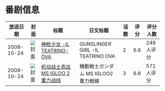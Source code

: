 # 番剧信息

|放送日期|封面|标题|日文标题|话数|评分|评分人数|
|---|---|---|---|---|---|---|
|2008-10-24|![封面](https://lain.bgm.tv/pic/cover/c/f3/17/3787_DF201.jpg)|[神枪少女 -IL TEATRINO- OVA](https://bangumi.tv/subject/3787)|GUNSLINGER GIRL -IL TEATRINO OVA|2|6.6|249人评分|
|2008-10-24|![封面](https://lain.bgm.tv/pic/cover/c/00/d8/17758_Hv08H.jpg)|[机动战士高达MS IGLOO 2 重力战线](https://bangumi.tv/subject/17758)|機動戦士ガンダム MS IGLOO2 重力戦線|3|6.6|571人评分|
